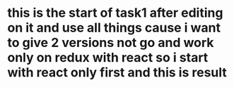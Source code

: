 # this is the start of task1 after editing on it and use all things cause i want to give 2 versions not go and work only on redux with react so i start with react only first and this is result